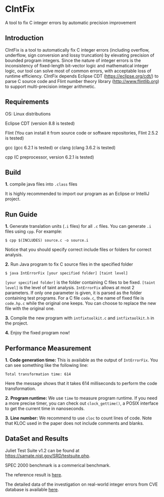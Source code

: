 # CIntFix
A tool to fix C integer errors by automatic precision improvement

Introduction
-------------
CIntFix is a tool to automatically fix C integer errors (including overflow, underflow, sign conversion and lossy truncation) by elevating precision of bounded program integers. Since the nature of integer errors is the inconsistency of fixed-length bit-vector logic and mathematical integer logic, our tool can solve most of common errors, with acceptable loss of runtime efficiency. CIntFix depends Eclipse CDT (https://eclipse.org/cdt/) to parse C source code and Flint number theory library (http://www.flintlib.org) to support multi-precision integer arithmetic.

Requirements
--------------
OS: Linux distributions

Eclipse CDT (version 8.8 is tested)

Flint (You can install it from source code or software repositories, Flint 2.5.2 is tested)

gcc (gcc 6.2.1 is tested) or clang (clang 3.6.2 is tested)

cpp (C preprocessor, version 6.2.1 is tested)

Build
------
**1.** compile java files into `.class` files

It is highly recommended to import our program as an Eclipse or IntelliJ project.

Run Guide
---------
**1.** Generate translation units (`.i` files) for all `.c` files. You can generate `.i` files using `cpp`. For example:

    $ cpp $(INCLUDES) source.c -o source.i 

Notice that you should specify correct include files or folders for correct analysis.

**2.** Run Java program to fix C source files in the specified folder

    $ java IntErrorFix [your specified folder] [taint level]
  
`[your specified folder]` is the folder containing C files to be fixed. `[taint level]` is the level of taint analysis. `IntErrorFix` allows at most 2 parameters. If only one parameter is given, it is parsed as the folder containing test programs. For a C file `code.c`, the name of fixed file is `code.hp.c` while the original one keeps. You can choose to replace the new file with the original one.
  
**3.** Compile the new program with `intfixtoolkit.c` and `intfixtoolkit.h` in the project.

**4.** Enjoy the fixed program now!

Performance Measurement
-----------------------

**1.** **Code generation time:** This is available as the output of `IntErrorFix`. You can see something like the following line:

    Total transformation time: 614
    
Here the message shows that it takes 614 milliseconds to perform the code transformation.

**2.** **Program runtime:** We use `time` to measure program runtime. If you need a more precise timer, you can check out `clock_gettime()`, a POSIX interface to get the current time in nanoseconds.

**3.** **Line number:** We recommend to use `cloc` to count lines of code. Note that KLOC used in the paper does not include comments and blanks.

DataSet and Results
-------

Juliet Test Suite v1.2 can be found at https://samate.nist.gov/SRD/testsuite.php.

SPEC 2000 benchmark is a commerical benchmark.

The reference result is [here](https://github.com/45258E9F/CIntFix/releases/download/Data/Experiment_Data.ods).

The detailed data of the investigation on real-world integer errors from CVE database is available [here](https://github.com/45258E9F/CIntFix/releases/download/Data/statistics.xlsx).

